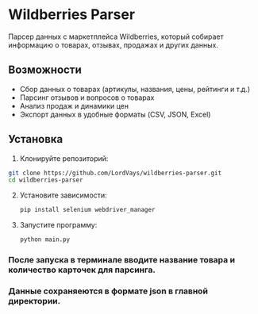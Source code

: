 # Wildberries Parser

Парсер данных с маркетплейса Wildberries, который собирает информацию о товарах, отзывах, продажах и других данных.

## Возможности

- Сбор данных о товарах (артикулы, названия, цены, рейтинги и т.д.)
- Парсинг отзывов и вопросов о товарах
- Анализ продаж и динамики цен
- Экспорт данных в удобные форматы (CSV, JSON, Excel)

## Установка

1. Клонируйте репозиторий:
  ```bash
  git clone https://github.com/LordVays/wildberries-parser.git
  cd wildberries-parser
  ```
2. Установите зависимости:
   ```bash
   pip install selenium webdriver_manager
3. Запустите программу:
   ```bash
   python main.py
### После запуска в терминале вводите название товара и количество карточек для парсинга. 
### Данные сохраняеются в формате json в главной директории.
